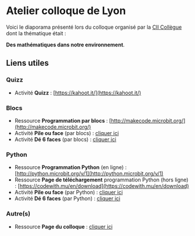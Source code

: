 # Atelier colloque de Lyon 

Voici le diaporama présenté lors du colloque organisé
par la [CII Collègue](http://www.univ-irem.fr/spip.php?article1410) dont la thématique était :

**Des mathématiques dans notre environnement**.


## Liens utiles

### Quizz
* Activité **Quizz**  : [https://kahoot.it/](https://kahoot.it/)


### Blocs
* Ressource **Programmation par blocs** : [http://makecode.microbit.org/](http://makecode.microbit.org/)
* Activité **Pile ou face** (par blocs) : [cliquer ici](http://microbit.readthedocs.io/fr/latest/decouverte/pileface-bloc.html)
* Activité **Dé 6 faces** (par blocs) : [cliquer ici](http://microbit.readthedocs.io/fr/latest/decouverte/de6faces-bloc.html)

### Python
* Ressource **Programmation Python** (en ligne) : [http://python.microbit.org/v/1](http://python.microbit.org/v/1)
* Ressource **Page de téléchargement** programmation Python (hors ligne) : [https://codewith.mu/en/download](https://codewith.mu/en/download)
* Activité **Pile ou face** (par Python) : [cliquer ici](http://microbit.readthedocs.io/fr/latest/decouverte/pileface-python.html)
* Activité **Dé 6 faces** (par Python) : [cliquer ici](http://microbit.readthedocs.io/fr/latest/decouverte/de6faces-python.html)

### Autre(s)
* Ressource **Page du colloque** : [cliquer ici](http://www.univ-iremal.fr/spip.php?article1410)